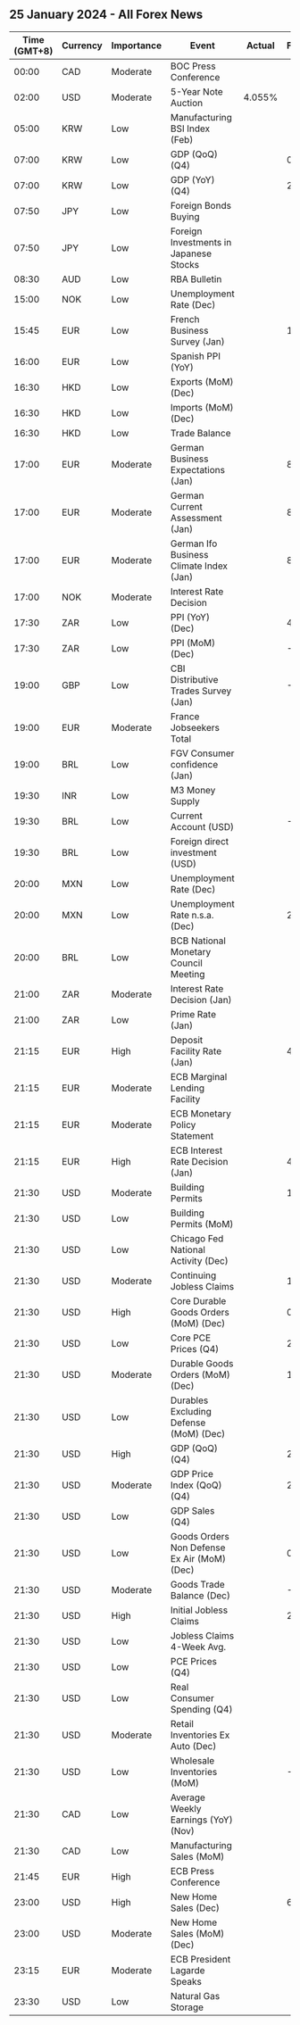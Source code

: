 ## 25 January 2024 - All Forex News

| Time (GMT+8) | Currency | Importance | Event | Actual | Forecast | Previous |
|------|----------|------------|-------|--------|----------|----------|
| 00:00 | CAD | Moderate | BOC Press Conference |  |  |  |
| 02:00 | USD | Moderate | 5-Year Note Auction | 4.055% |  | 3.801% |
| 05:00 | KRW | Low | Manufacturing BSI Index (Feb) |  |  | 72 |
| 07:00 | KRW | Low | GDP (QoQ) (Q4) |  | 0.5% | 0.6% |
| 07:00 | KRW | Low | GDP (YoY) (Q4) |  | 2.1% | 1.4% |
| 07:50 | JPY | Low | Foreign Bonds Buying |  |  | 1,642.8B |
| 07:50 | JPY | Low | Foreign Investments in Japanese Stocks |  |  | 1,202.6B |
| 08:30 | AUD | Low | RBA Bulletin |  |  |  |
| 15:00 | NOK | Low | Unemployment Rate (Dec) |  |  | 3.7% |
| 15:45 | EUR | Low | French Business Survey (Jan) |  | 100 | 100 |
| 16:00 | EUR | Low | Spanish PPI (YoY) |  |  | -7.4% |
| 16:30 | HKD | Low | Exports (MoM) (Dec) |  |  | 7.4% |
| 16:30 | HKD | Low | Imports (MoM) (Dec) |  |  | 7.1% |
| 16:30 | HKD | Low | Trade Balance |  |  | -27.9B |
| 17:00 | EUR | Moderate | German Business Expectations (Jan) |  | 84.8 | 84.3 |
| 17:00 | EUR | Moderate | German Current Assessment (Jan) |  | 88.6 | 88.5 |
| 17:00 | EUR | Moderate | German Ifo Business Climate Index (Jan) |  | 86.7 | 86.4 |
| 17:00 | NOK | Moderate | Interest Rate Decision |  |  | 4.50% |
| 17:30 | ZAR | Low | PPI (YoY) (Dec) |  | 4.3% | 4.6% |
| 17:30 | ZAR | Low | PPI (MoM) (Dec) |  | -0.3% | -0.6% |
| 19:00 | GBP | Low | CBI Distributive Trades Survey (Jan) |  | -30 | -32 |
| 19:00 | EUR | Moderate | France Jobseekers Total |  |  | 2,826.6K |
| 19:00 | BRL | Low | FGV Consumer confidence (Jan) |  |  | 93.7 |
| 19:30 | INR | Low | M3 Money Supply |  |  | 10.9% |
| 19:30 | BRL | Low | Current Account (USD) |  | -7.43B | -1.60B |
| 19:30 | BRL | Low | Foreign direct investment (USD) |  |  | 7.80B |
| 20:00 | MXN | Low | Unemployment Rate (Dec) |  |  | 2.80% |
| 20:00 | MXN | Low | Unemployment Rate n.s.a. (Dec) |  | 2.60% | 2.70% |
| 20:00 | BRL | Low | BCB National Monetary Council Meeting |  |  |  |
| 21:00 | ZAR | Moderate | Interest Rate Decision (Jan) |  |  | 8.25% |
| 21:00 | ZAR | Low | Prime Rate (Jan) |  |  | 11.75% |
| 21:15 | EUR | High | Deposit Facility Rate (Jan) |  | 4.00% | 4.00% |
| 21:15 | EUR | Moderate | ECB Marginal Lending Facility |  |  | 4.75% |
| 21:15 | EUR | Moderate | ECB Monetary Policy Statement |  |  |  |
| 21:15 | EUR | High | ECB Interest Rate Decision (Jan) |  | 4.50% | 4.50% |
| 21:30 | USD | Moderate | Building Permits |  | 1.495M | 1.467M |
| 21:30 | USD | Low | Building Permits (MoM) |  |  | -2.1% |
| 21:30 | USD | Low | Chicago Fed National Activity (Dec) |  |  | 0.03 |
| 21:30 | USD | Moderate | Continuing Jobless Claims |  | 1,828K | 1,806K |
| 21:30 | USD | High | Core Durable Goods Orders (MoM) (Dec) |  | 0.2% | 0.5% |
| 21:30 | USD | Low | Core PCE Prices (Q4) |  | 2.00% | 2.00% |
| 21:30 | USD | Moderate | Durable Goods Orders (MoM) (Dec) |  | 1.1% | 5.4% |
| 21:30 | USD | Low | Durables Excluding Defense (MoM) (Dec) |  |  | 6.5% |
| 21:30 | USD | High | GDP (QoQ) (Q4) |  | 2.0% | 4.9% |
| 21:30 | USD | Moderate | GDP Price Index (QoQ) (Q4) |  | 2.3% | 3.3% |
| 21:30 | USD | Low | GDP Sales (Q4) |  |  | 3.6% |
| 21:30 | USD | Low | Goods Orders Non Defense Ex Air (MoM) (Dec) |  | 0.1% | 0.8% |
| 21:30 | USD | Moderate | Goods Trade Balance (Dec) |  | -88.70B | -90.27B |
| 21:30 | USD | High | Initial Jobless Claims |  | 200K | 187K |
| 21:30 | USD | Low | Jobless Claims 4-Week Avg. |  |  | 203.25K |
| 21:30 | USD | Low | PCE Prices (Q4) |  |  | 2.6% |
| 21:30 | USD | Low | Real Consumer Spending (Q4) |  |  | 3.1% |
| 21:30 | USD | Moderate | Retail Inventories Ex Auto (Dec) |  |  | -0.9% |
| 21:30 | USD | Low | Wholesale Inventories (MoM) |  | -0.2% | -0.2% |
| 21:30 | CAD | Low | Average Weekly Earnings (YoY) (Nov) |  |  | 4.03% |
| 21:30 | CAD | Low | Manufacturing Sales (MoM) |  |  | 1.2% |
| 21:45 | EUR | High | ECB Press Conference |  |  |  |
| 23:00 | USD | High | New Home Sales (Dec) |  | 645K | 590K |
| 23:00 | USD | Moderate | New Home Sales (MoM) (Dec) |  |  | -12.2% |
| 23:15 | EUR | Moderate | ECB President Lagarde Speaks |  |  |  |
| 23:30 | USD | Low | Natural Gas Storage |  |  | -154B |
